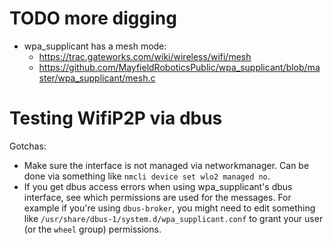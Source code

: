 # TODO more digging

 * wpa_supplicant has a mesh mode:
   * https://trac.gateworks.com/wiki/wireless/wifi/mesh
   * https://github.com/MayfieldRoboticsPublic/wpa_supplicant/blob/master/wpa_supplicant/mesh.c

# Testing WifiP2P via dbus

Gotchas:

 * Make sure the interface is not managed via networkmanager. Can be done via something like `nmcli device set wlo2 managed no`.
 * If you get dbus access errors when using wpa_supplicant's dbus interface, see which permissions are used for the messages. For example if you're using `dbus-broker`, you might need to edit something like `/usr/share/dbus-1/system.d/wpa_supplicant.conf` to grant your user (or the `wheel` group) permissions.

